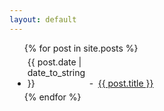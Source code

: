 ```yaml
---
layout: default
---
```



<ul>
  {% for post in site.posts %}
    <li style="margin:5px 5px 5px 5px;">
      <span style="width:95px;display:-moz-inline-box;display:inline-block;">{{ post.date | date_to_string }}</span>
      <span style="width:10px;display:-moz-inline-box;display:inline-block;">-</span>
      <a href="{{ post.url }}">{{ post.title }}</a>
    </li>
  {% endfor %}
</ul>

